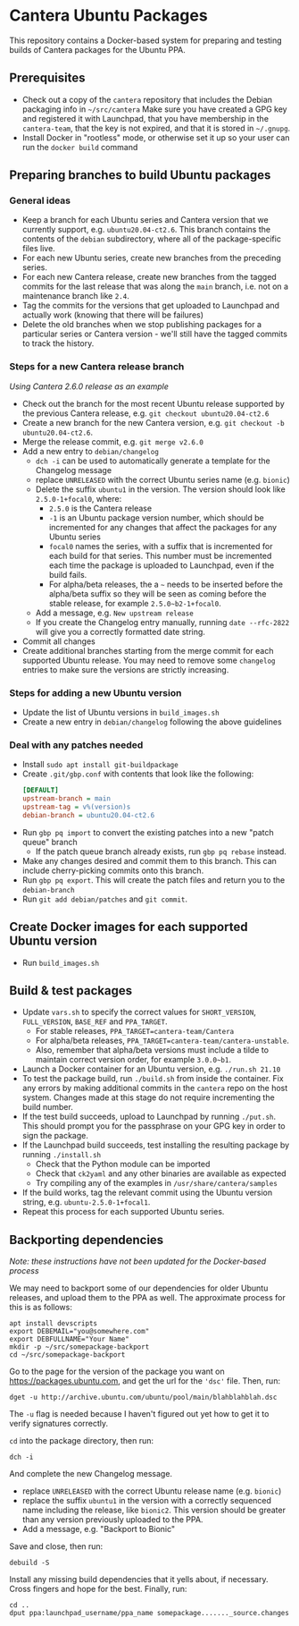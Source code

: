 # Cantera Ubuntu Packages

This repository contains a Docker-based system for preparing and testing builds of
Cantera packages for the Ubuntu PPA.

## Prerequisites

- Check out a copy of the `cantera` repository that includes the Debian packaging info
  in `~/src/cantera`
  Make sure you have created a GPG key and registered it with Launchpad, that you have
  membership in the `cantera-team`, that the key is not expired, and that it is stored
  in `~/.gnupg`.
- Install Docker in "rootless" mode, or otherwise set it up so your user can run the
  `docker build` command

## Preparing branches to build Ubuntu packages

### General ideas

- Keep a branch for each Ubuntu series and Cantera version that we currently support,
  e.g. `ubuntu20.04-ct2.6`. This branch contains the contents of the `debian`
  subdirectory, where all of the package-specific files live.
- For each new Ubuntu series, create new branches from the preceding series.
- For each new Cantera release, create new branches from the tagged commits for the
  last release that was along the `main` branch, i.e. not on a maintenance branch like
  `2.4`.
- Tag the commits for the versions that get uploaded to Launchpad and actually work
  (knowing that there will be failures)
- Delete the old branches when we stop publishing packages for a particular series or
  Cantera version - we'll still have the tagged commits to track the history.

### Steps for a new Cantera release branch

*Using Cantera 2.6.0 release as an example*

- Check out the branch for the most recent Ubuntu release supported by the previous
  Cantera release, e.g. `git checkout ubuntu20.04-ct2.6`
- Create a new branch for the new Cantera version, e.g.
  `git checkout -b ubuntu20.04-ct2.6`.
- Merge the release commit, e.g. `git merge v2.6.0`
- Add a new entry to `debian/changelog`
  - `dch -i` can be used to automatically generate a template for the Changelog message
  - replace `UNRELEASED` with the correct Ubuntu series name (e.g. `bionic`)
  - Delete the suffix `ubuntu1` in the version. The version should look like
    `2.5.0-1+focal0`, where:
    - `2.5.0` is the Cantera release
    - `-1` is an Ubuntu package version number, which should be incremented for any
      changes that affect the packages for any Ubuntu series
    - `focal0` names the series, with a suffix that is incremented for each build for
      that series. This number must be incremented each time the package is uploaded to
      Launchpad, even if the build fails.
    - For alpha/beta releases, the a `~` needs to be inserted before the alpha/beta suffix
      so they will be seen as coming before the stable release, for example
      `2.5.0~b2-1+focal0`.
  - Add a message, e.g. `New upstream release`
  - If you create the Changelog entry manually, running `date --rfc-2822` will give you
    a correctly formatted date string.
- Commit all changes
- Create additional branches starting from the merge commit for each supported Ubuntu
  release. You may need to remove some `changelog` entries to make sure the versions
  are strictly increasing.

### Steps for adding a new Ubuntu version

- Update the list of Ubuntu versions in `build_images.sh`
- Create a new entry in `debian/changelog` following the above guidelines

### Deal with any patches needed

- Install `sudo apt install git-buildpackage`
- Create `.git/gbp.conf` with contents that look like the following:
  ```ini
  [DEFAULT]
  upstream-branch = main
  upstream-tag = v%(version)s
  debian-branch = ubuntu20.04-ct2.6
  ```
- Run `gbp pq import` to convert the existing patches into a new "patch queue" branch
  - If the patch queue branch already exists, run `gbp pq rebase` instead.
- Make any changes desired and commit them to this branch. This can include cherry-picking
  commits onto this branch.
- Run `gbp pq export`. This will create the patch files and return you to the `debian-branch`
- Run `git add debian/patches` and `git commit`.

## Create Docker images for each supported Ubuntu version

- Run `build_images.sh`

## Build & test packages

- Update `vars.sh` to specify the correct values for `SHORT_VERSION`, `FULL_VERSION`,
  `BASE_REF` and `PPA_TARGET`.
  - For stable releases, `PPA_TARGET=cantera-team/Cantera`
  - For alpha/beta releases, `PPA_TARGET=cantera-team/cantera-unstable`.
  - Also, remember that alpha/beta versions must include a tilde to maintain correct
    version order, for example `3.0.0~b1`.
- Launch a Docker container for an Ubuntu version, e.g. `./run.sh 21.10`
- To test the package build, run `./build.sh` from inside the container. Fix any errors
  by making additional commits in the `cantera` repo on the host system. Changes made
  at this stage do not require incrementing the build number.
- If the test build succeeds, upload to Launchpad by running `./put.sh`. This should
  prompt you for the passphrase on your GPG key in order to sign the package.
- If the Launchpad build succeeds, test installing the resulting package by running
  `./install.sh`
  - Check that the Python module can be imported
  - Check that `ck2yaml` and any other binaries are available as expected
  - Try compiling any of the examples in `/usr/share/cantera/samples`
- If the build works, tag the relevant commit using the Ubuntu version string, e.g.
  `ubuntu-2.5.0-1+focal1`.
- Repeat this process for each supported Ubuntu series.

## Backporting dependencies

*Note: these instructions have not been updated for the Docker-based process*

We may need to backport some of our dependencies for older Ubuntu releases, and upload
them to the PPA as well. The approximate process for this is as follows:

```
apt install devscripts
export DEBEMAIL="you@somewhere.com"
export DEBFULLNAME="Your Name"
mkdir -p ~/src/somepackage-backport
cd ~/src/somepackage-backport
```

Go to the page for the version of the package you want on https://packages.ubuntu.com,
and get the url for the `'dsc'` file. Then, run:

```
dget -u http://archive.ubuntu.com/ubuntu/pool/main/blahblahblah.dsc
```

The `-u` flag is needed because I haven't figured out yet how to get it to verify
signatures correctly.

`cd` into the package directory, then run:

```
dch -i
```

And complete the new Changelog message.

- replace `UNRELEASED` with the correct Ubuntu release name (e.g. `bionic`)
- replace the suffix `ubuntu1` in the version with a correctly sequenced name including
  the release, like `bionic2`. This version should be greater than any version
  previously uploaded to the PPA.
- Add a message, e.g. "Backport to Bionic"

Save and close, then run:
```
debuild -S
```

Install any missing build dependencies that it yells about, if necessary. Cross fingers
and hope for the best. Finally, run:

```
cd ..
dput ppa:launchpad_username/ppa_name somepackage......._source.changes
```
